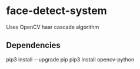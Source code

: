 # face-detect-system
Uses OpenCV haar cascade algorithm 

## Dependencies 
pip3 install --upgrade pip
pip3 install opencv-python

